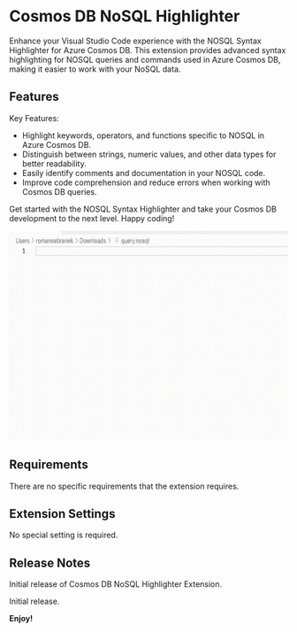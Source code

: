 # Cosmos DB NoSQL Highlighter

Enhance your Visual Studio Code experience with the NOSQL Syntax Highlighter for Azure Cosmos DB. 
This extension provides advanced syntax highlighting for NOSQL queries and commands used in Azure Cosmos DB, making it easier to work with your NoSQL data.

## Features

Key Features:
- Highlight keywords, operators, and functions specific to NOSQL in Azure Cosmos DB.
- Distinguish between strings, numeric values, and other data types for better readability.
- Easily identify comments and documentation in your NOSQL code.
- Improve code comprehension and reduce errors when working with Cosmos DB queries.

Get started with the NOSQL Syntax Highlighter and take your Cosmos DB development to the next level. Happy coding!

![Demo](media/vsCodeExtension.gif)

## Requirements

There are no specific requirements that the extension requires.

## Extension Settings

No special setting is required.


## Release Notes

Initial release of Cosmos DB NoSQL Highlighter Extension.

Initial release.

**Enjoy!**
